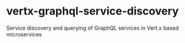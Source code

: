 # vertx-graphql-service-discovery
Service discovery and querying of GraphQL services in Vert.x based microservices
